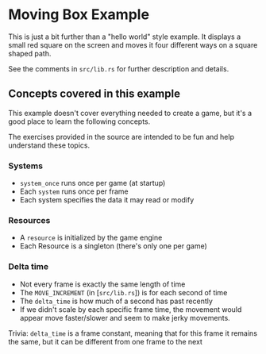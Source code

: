 # Moving Box Example

This is just a bit further than a "hello world" style example. It displays a
small red square on the screen and moves it four different ways on a square
shaped path.

See the comments in `src/lib.rs` for further description and details.

## Concepts covered in this example

This example doesn't cover everything needed to create a game, but it's a good
place to learn the following concepts.

The exercises provided in the source are intended to be fun and help understand
these topics.

### Systems

- `system_once` runs once per game (at startup)
- Each `system` runs once per frame
- Each system specifies the data it may read or modify

### Resources

- A `resource` is initialized by the game engine
- Each Resource is a singleton (there's only one per game)

### Delta time

- Not every frame is exactly the same length of time
- The `MOVE_INCREMENT` (in [`src/lib.rs`]) is for each second of time
- The `delta_time` is how much of a second has past recently
- If we didn't scale by each specific frame time, the movement would appear move
  faster/slower and seem to make jerky movements.

Trivia: `delta_time` is a frame constant, meaning that for this frame it remains
the same, but it can be different from one frame to the next
